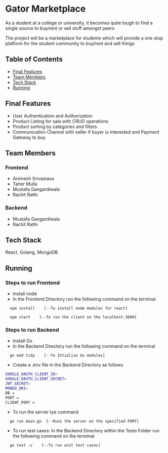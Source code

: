 # Gator Marketplace

As a student at a college or university,  it becomes quite tough to find a single source to buy/rent or sell stuff amongst peers

The project will be a marketplace for students which will provide a one stop platform for the student community to buy/rent and sell things



## Table of Contents

- [Final Features](#final-features)
- [Team Members](#team-members)
- [Tech Stack](#tech-stack)
- [Running](#running)



## Final Features
* User Authentication and Authorization
* Product Listing for sale with CRUD operations
* Product sorting by categories and filters
* Communication Channel with seller if buyer is interested and Payment Gateway to buy



## Team Members

### Frontend
* Animesh Srivastava
* Taher Mulla
* Mustafa Gangardiwala
* Rachit Rathi

### Backend
* Mustafa Gangardiwala
* Rachit Rathi



## Tech Stack
React, Golang, MongoDB



## Running

### Steps to run Frontend
- Install node
- In the Frontend Directory run the following command on the terminal

```
  npm install    [--To install node modules for react]
```
```
  npm start    [--To run the client on the localhost:3000]
```
### Steps to run Backend
- Install Go
- In the Backend Directory run the following command on the terminal

```
  go mod tidy    [--To Intialize Go modules]
```
- Create a .env file in the Backend Directory as follows

```bash
GOOGLE_OAUTH_CLIENT_ID=
GOOGLE_OAUTH_CLIENT_SECRET=
JWT_SECRET=
MONGO_URI=
DB = 
PORT = 
CLIENT_PORT = 
```
- To run the server tye command
```
  go run main.go  [--Runs the server on the specified PORT]
```

- To run test cases: In the Backend Directory within the Tests Folder run the following command on the terminal

```
  go test -v    [--To run unit test cases]
```


